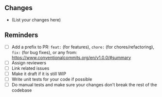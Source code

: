 ## Changes
- (List your changes here)

## Reminders
- [ ] Add a prefix to PR: `feat:` (for features), `chore:` (for chores/refactoring), `fix:` (for bug fixes), or any from: https://www.conventionalcommits.org/en/v1.0.0/#summary
- [ ] Assign reviewers
- [ ] Link related issues
- [ ] Make it draft if it is still WIP
- [ ] Write unit tests for your code if possible
- [ ] Do manual tests and make sure your changes don't break the rest of the codebase
